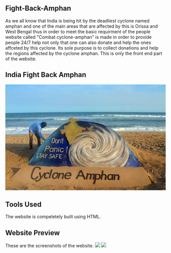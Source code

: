 ## Fight-Back-Amphan
As we all know that India is being hit by the deadliest cyclone named amphan and one of the main areas that are affected by this is Orissa and West Bengal thus in order to meet the basic requirment of the people website called "Combat cyclone-amphan" is made in order to provide people 24/7 help not only that one can also donate and help the ones affceted by this cyclone.
Its sole purpose is to collect donations and help the regions affected by the cyclone amphan.
This is only the front end part of the website.
## India Fight Back Amphan
![](amphan.jpg)
## Tools Used
The website is compeletely built using HTML.
## Website Preview
These are the screenshots of the website.
![](screenshot(245).png)
![](screenshot(246).png)

